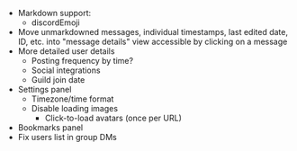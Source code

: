 - Markdown support:
  - discordEmoji
- Move unmarkdowned messages, individual timestamps, last edited date, ID, etc. into "message details" view accessible by clicking on a message
- More detailed user details
  - Posting frequency by time?
  - Social integrations
  - Guild join date
- Settings panel
  - Timezone/time format
  - Disable loading images
    - Click-to-load avatars (once per URL)
- Bookmarks panel
- Fix users list in group DMs